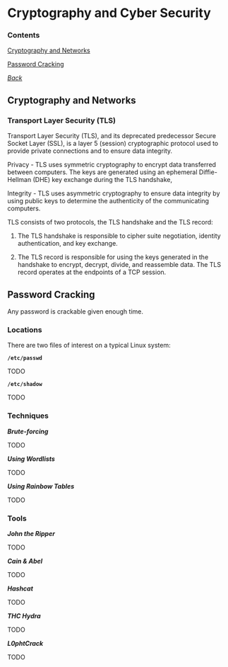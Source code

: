 # Cryptography and Cyber Security

### Contents
[Cryptography and Networks](#cryptography-and-networks)

[Password Cracking](#password-cracking)

*[Back](../week2-cryptography#week-2---cryptography)*


## Cryptography and Networks
### Transport Layer Security (TLS)
Transport Layer Security (TLS), and its deprecated predecessor Secure 
Socket Layer (SSL), is a layer 5 (session) cryptographic protocol used 
to provide private connections and to ensure data integrity.

Privacy - TLS uses symmetric cryptography to encrypt data transferred 
between computers. The keys are generated using an ephemeral 
Diffie-Hellman (DHE) key exchange during the TLS handshake, 

Integrity - TLS uses asymmetric cryptography to ensure data integrity 
by using public keys to determine the authenticity of the communicating 
computers. 

TLS consists of two protocols, the TLS handshake and the TLS record: 

1. The TLS handshake is responsible to cipher suite negotiation, identity 
authentication, and key exchange.

2. The TLS record is responsible for using the keys generated in the 
handshake to encrypt, decrypt, divide, and reassemble data. The TLS 
record operates at the endpoints of a TCP session.

## Password Cracking
Any password is crackable given enough time.

### Locations
There are two files of interest on a typical Linux system:

__`/etc/passwd`__

TODO

__`/etc/shadow`__

TODO

### Techniques
**_Brute-forcing_**

TODO

**_Using Wordlists_**

TODO

**_Using Rainbow Tables_**

TODO

### Tools
**_John the Ripper_**

TODO

**_Cain & Abel_**

TODO

**_Hashcat_**

TODO

**_THC Hydra_**

TODO

**_L0phtCrack_**

TODO
